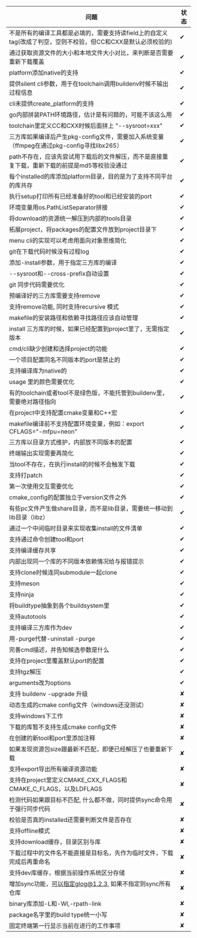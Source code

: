 问题    | 状态
-------| -----
不是所有的编译工具都是必填的，需要支持读field上的自定义tag(改成了判空，空则不校验，但CC和CXX是默认必须校验的)  | ✔
通过获取资源文件的大小和本地文件大小对比，来判断是否需要重新下载覆盖  | ✔
platform添加native的支持  | ✔
提供silent cli参数，用于在toolchain调用buildenv时候不输出过程信息  | ✔
cli未提供create_platform的支持  | ✔
go内部拼装PATH环境路径，估计是有问题的，可能不该这么用  | ✔
toolchain里定义CC和CXX时候后面拼上 "--sysroot=xxx"  | ✔
三方库如果编译后产生pkg-config文件，需要加入系统变量（ffmpeg在通过pkg-config寻找libx265）  | ✔
path不存在，应该先尝试用下载后的文件解压，而不是直接重复下载，重新下载的前提是md5等校验没通过  | ✔
每个installed的库添加platform目录，目的是为了支持不同平台的库共存  | ✔
执行setup打印所有已经准备好的tool和已经安装的port  | ✔
环境变量用os.PathListSeparator拼接  | ✔
将download的资源统一解压到内部的tools目录  | ✔
拓展project，将packages的配置文件放到project目录下  | ✔
menu cli的实现可以考虑用面向对象思维简化  | ✔
git在下载代码时候没有过程log  | ✔
添加-install参数，用于指定三方库的编译  | ✔
--sysroot和--cross-prefix自动设置  | ✔
git 同步代码需要优化  | ✔
预编译好的三方库需要支持remove  | ✔
支持remove功能, 同时支持recursive 模式  | ✔
makefile的安装路径和依赖寻找路径应该自动管理 | ✔
install 三方库的时候，如果已经配置到project里了，无需指定版本  | ✔
cmd/cli缺少创建和选择project的功能  | ✔
一个项目配置同名不同版本的port是禁止的  | ✔
支持编译库为native的  | ✔
usage 里的颜色需要优化  | ✔
有的toolchain或者tool不是绿色版，不能托管到buildenv里，需要绝对路径指向  | ✔
在project中支持配置cmake变量和C++宏  | ✔
makefile编译前不支持配置环境变量，例如：export CFLAGS="-mfpu=neon"  | ✔
三方库以目录方式维护，内部放不同版本的配置  | ✔
终端输出实现需要再简化  | ✔
当tool不存在，在执行install的时候不会触发下载  | ✔
支持打patch  | ✔
第一次使用交互需要优化  | ✔
cmake_config的配置独立于version文件之外  | ✔
有些pc文件产生做share目录，而不是lib目录，需要统一移动到lib目录（libz）  | ✔
通过一个中间临时目录来实现收集install的文件清单  | ✔
支持通过命令创建tool和port  | ✔
支持编译缓存共享  | ✔
内部出现同一个库的不同版本依赖情况给与报错提示 | ✔
支持clone时候连同submodule一起clone  | ✔
支持meson  |  ✔
支持ninja  |  ✔
将buildtype抽象到各个buildsystem里 | ✔
支持autotools  | ✔
支持编译三方库作为dev | ✔
用-purge代替-uninstall -purge | ✔
完善cmd描述，并告知候选参数是什么 | ✔
支持在project里覆盖默认port的配置  | ✔
支持tgz解压 | ✔
arguments改为options |  ✔
支持 buildenv -upgrade 升级  | ✘
动态生成的cmake config文件（windows还没测试）| ✘
支持windows下工作  | ✘
下载的库暂不支持生成cmake config文件  | ✘
在创建的新tool和port里添加注释  | ✘
如果发现资源包size跟最新不匹配，即便已经解压了也要重新下载 | ✘
支持export导出所有编译资源功能 | ✘
支持在project里定义CMAKE_CXX_FLAGS和CMAKE_C_FLAGS，以及LDFLAGS | ✘
检测代码如果跟目标不匹配, 什么都不做，同时提供sync命令用于强行同步代码 | ✘
校验是否真的installed还需要判断文件是否存在 | ✘
支持offline模式 | ✘
支持download缓存，目录区别与库 | ✘
下载过程中的文件名不能直接是目标名，先作为临时文件，下载完成后再重命名 | ✘
支持dev库缓存，根据当前操作系统区分存储 | ✘
增加sync功能，可以指定glog@1.2.3, 如果不指定则sync所有仓库 | ✘
binary库添加-L和-Wl,-rpath-link | ✘
package名字里的build type统一小写 | ✘
固定终端第一行显示当前在进行的工作事项 | ✘
